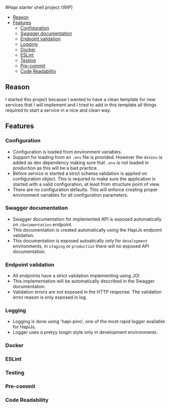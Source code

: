 #Hapi starter shell project (WIP)

  * [Reason](#reason)
  * [Features](#features)
      * [Configuration](#configuration)
      * [Swagger documentation](#swagger-documentation)
      * [Endpoint validation](#endpoint-validation)
      * [Logging](#logging)
      * [Docker](#docker)
      * [ESLint](#eslint)
      * [Testing](#testing)
      * [Pre-commit](#pre-commit)
      * [Code Readability](#code-readability)

## Reason

I started this project because I wanted to have a clean template for new services that I will implement and I tried to add in this 
template all things required to start a service in a nice and clean way.

## Features

### Configuration

 * Configuration is loaded from environment variables.
 * Support for loading from an `.env` file is provided. However the `dotenv` is added as dev dependency making sure that `.env` 
 is not loaded in production as this will be a bad practice.
 * Before service is started a strict schema validation is applied on configuration object. 
 This is required to make sure the application is started with a valid configuration, at least from structure point of view.
 * There are no configuration defaults. This will enforce creating proper environment variables for all configuration parameters.
 
### Swagger documentation

 * Swagger documentation for implemented API is exposed automatically on `/documentation` endpoint.
 * This documentation is created automatically using the HapiJs endpoint validation.
 * This documentation is exposed autoatically only for `development` environments, 
 in `staging` or `production` there will no exposed API documentation. 
 
### Endpoint validation

 * All endpoints have a strict validation implementing using JOI
 * This implementation will be automatically described in the Swagger documentation.
 * Validation errors are not exposed in the HTTP response. The validation error reason is only exposed in log.
 
### Logging

 * Logging is done using 'hapi-pino', one of the most rapid logger available for HapiJs.
 * Logger uses a pretyy loogin style only in development environments.
 
### Docker

### ESLint

### Testing

### Pre-commit

### Code Readability